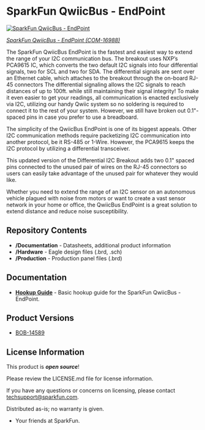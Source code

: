 SparkFun QwiicBus - EndPoint
========================================

[![SparkFun QwiicBus - EndPoint](https://cdn.sparkfun.com//assets/parts/1/5/9/2/7/16988-SparkFun_QwiicBus_-_EndPoint-01.jpg)](https://cdn.sparkfun.com//assets/parts/1/5/9/2/7/16988-SparkFun_QwiicBus_-_EndPoint-01.jpg)

[*SparkFun QwiicBus - EndPoint (COM-16988)*](https://www.sparkfun.com/products/16988)

The SparkFun QwiicBus EndPoint is the fastest and easiest way to extend the range of your I2C communication bus. The breakout uses NXP’s PCA9615 IC, which converts the two default I2C signals into four differential signals, two for SCL and two for SDA. The differential signals are sent over an Ethernet cable, which attaches to the breakout through the on-board RJ-45 connectors The differential signaling allows the I2C signals to reach distances of up to 100ft. while still maintaining their signal integrity! To make it even easier to get your readings, all communication is enacted exclusively via I2C, utilizing our handy Qwiic system so no soldering is required to connect it to the rest of your system. However, we still have broken out 0.1"-spaced pins in case you prefer to use a breadboard.

The simplicity of the QwiicBus EndPoint is one of its biggest appeals. Other I2C communication methods require packetizing I2C communication into another protocol, be it RS-485 or 1-Wire. However, the PCA9615 keeps the I2C protocol by utilizing a differential transceiver.

This updated version of the Differential I2C Breakout adds two 0.1" spaced pins connected to the unused pair of wires on the RJ-45 connectors so users can easily take advantage of the unused pair for whatever they would like.

Whether you need to extend the range of an I2C sensor on an autonomous vehicle plagued with noise from motors or want to create a vast sensor network in your home or office, the QwiicBus EndPoint is a great solution to extend distance and reduce noise susceptibility.

Repository Contents
-------------------

* **/Documentation** - Datasheets, additional product information
* **/Hardware** - Eagle design files (.brd, .sch)
* **/Production** - Production panel files (.brd)

Documentation
--------------
* **[Hookup Guide](https://learn.sparkfun.com/tutorials/qwiic-differential-i2c-bus-extender-pca9615-hookup-guide)** - Basic hookup guide for the SparkFun QwiicBus - EndPoint.

Product Versions
----------------
* [BOB-14589](https://www.sparkfun.com/products/14589)

License Information
-------------------

This product is _**open source**_! 

Please review the LICENSE.md file for license information. 

If you have any questions or concerns on licensing, please contact techsupport@sparkfun.com.

Distributed as-is; no warranty is given.

- Your friends at SparkFun.

_<COLLABORATION CREDIT>_
